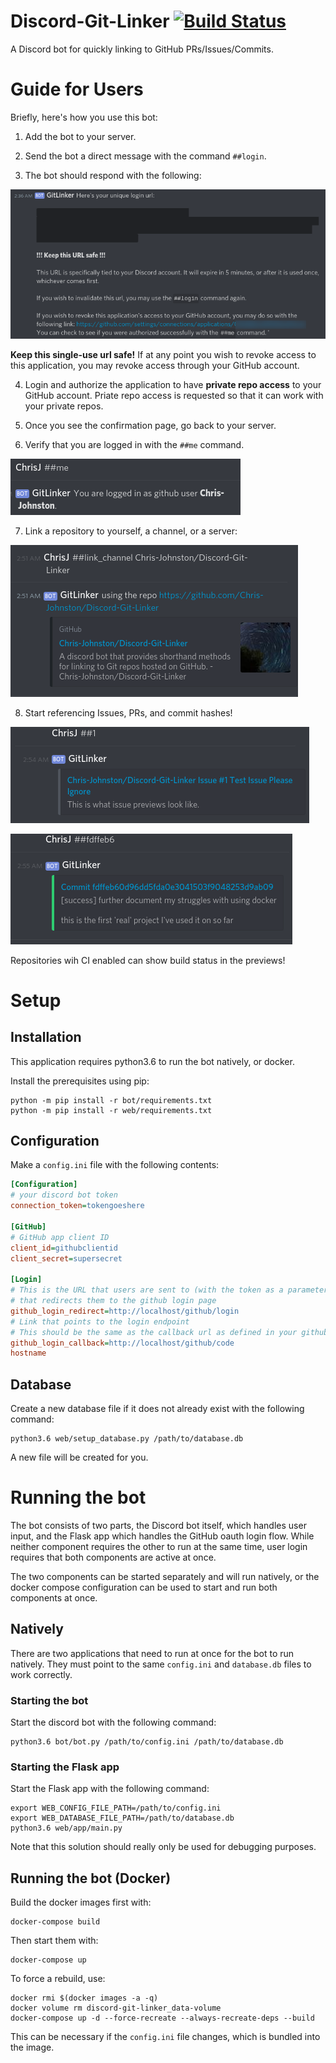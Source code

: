 # Discord-Git-Linker [![Build Status](https://travis-ci.org/Chris-Johnston/Discord-Git-Linker.svg?branch=master)](https://travis-ci.org/Chris-Johnston/Discord-Git-Linker)

A Discord bot for quickly linking to GitHub PRs/Issues/Commits.

# Guide for Users

Briefly, here's how you use this bot:

1. Add the bot to your server.

2. Send the bot a direct message with the command `##login`.

3. The bot should respond with the following:

![Bot's response to the login command.](img/login-url.png)

**Keep this single-use url safe!** If at any point you wish to revoke access to this application,
you may revoke access through your GitHub account.

4. Login and authorize the application to have **private repo access** to your GitHub account.
Priate repo access is requested so that it can work with your private repos.

5. Once you see the confirmation page, go back to your server.

6. Verify that you are logged in with the `##me` command.

![Example of the `##me` command](img/me-command.png)

7. Link a repository to yourself, a channel, or a server:

![Example of linking a channel.](img/link-channel.png)

8. Start referencing Issues, PRs, and commit hashes!

![Issue Preview](img/issue-preview.png)

![Commit Preview](img/commit-preview.png)

Repositories wih CI enabled can show build status in the previews!

# Setup

## Installation

This application requires python3.6 to run the bot natively,
or docker.

Install the prerequisites using pip:

```console
python -m pip install -r bot/requirements.txt
python -m pip install -r web/requirements.txt
```

## Configuration

Make a `config.ini` file with the following contents:

```ini
[Configuration]
# your discord bot token
connection_token=tokengoeshere

[GitHub]
# GitHub app client ID
client_id=githubclientid
client_secret=supersecret

[Login]
# This is the URL that users are sent to (with the token as a parameter)
# that redirects them to the github login page
github_login_redirect=http://localhost/github/login
# Link that points to the login endpoint
# This should be the same as the callback url as defined in your github application
github_login_callback=http://localhost/github/code
hostname
```

## Database

Create a new database file if it does not already exist with the following command:

```console
python3.6 web/setup_database.py /path/to/database.db
```

A new file will be created for you.

# Running the bot

The bot consists of two parts, the Discord bot itself, which handles user input,
and the Flask app which handles the GitHub oauth login flow.
While neither component requires the other to run at the same time,
user login requires that both components are active at once.

The two components can be started separately and will run natively, or the
docker compose configuration can be used to start and run both components at once.

## Natively

There are two applications that need to run at once for the bot to run natively.
They must point to the same `config.ini` and `database.db` files to work
correctly.

### Starting the bot

Start the discord bot with the following command:

```console
python3.6 bot/bot.py /path/to/config.ini /path/to/database.db
```

### Starting the Flask app

Start the Flask app with the following command:

```
export WEB_CONFIG_FILE_PATH=/path/to/config.ini
export WEB_DATABASE_FILE_PATH=/path/to/database.db
python3.6 web/app/main.py
```

Note that this solution should really only be used for debugging purposes.

## Running the bot (Docker)

Build the docker images first with:

```console
docker-compose build
```

Then start them with:

```console
docker-compose up
```

To force a rebuild, use:

```console
docker rmi $(docker images -a -q)
docker volume rm discord-git-linker_data-volume
docker-compose up -d --force-recreate --always-recreate-deps --build
```

This can be necessary if the `config.ini` file changes, which is bundled into the image.